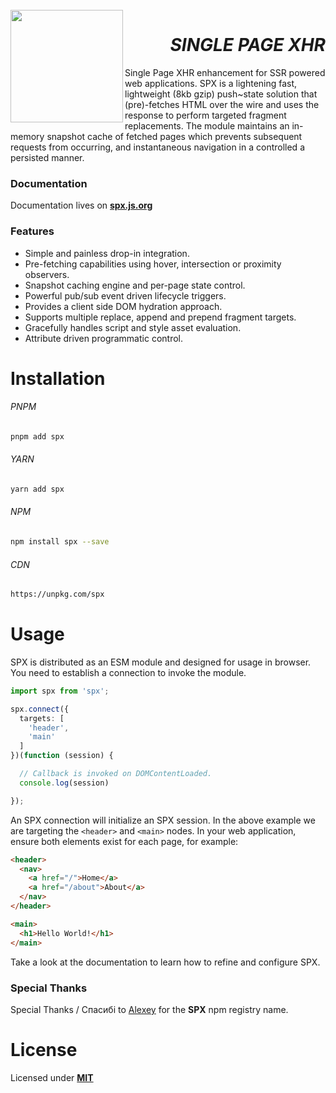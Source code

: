 <br>
<a href="https://spx.js.org">
<img align="left" src="https://raw.githubusercontent.com/panoply/spx/13d4440296f86ca276c7de7b710dcd714f69b94f/docs/site/assets/svg/logo.svg" width="180px">
</a>
<h1 align="right">
  <i>SINGLE PAGE XHR</i>
</h1>

Single Page XHR enhancement for SSR powered web applications. SPX is a lightening fast, lightweight (8kb gzip) push~state solution that (pre)-fetches HTML over the wire and uses the response to perform targeted fragment replacements. The module maintains an in-memory snapshot cache of fetched pages which prevents subsequent requests from occurring, and instantaneous navigation in a controlled a persisted manner.

### Documentation

Documentation lives on **[spx.js.org](https://spx.js.org)**

### Features

- Simple and painless drop-in integration.
- Pre-fetching capabilities using hover, intersection or proximity observers.
- Snapshot caching engine and per-page state control.
- Powerful pub/sub event driven lifecycle triggers.
- Provides a client side DOM hydration approach.
- Supports multiple replace, append and prepend fragment targets.
- Gracefully handles script and style asset evaluation.
- Attribute driven programmatic control.

# Installation

###### PNPM

```bash
pnpm add spx
```

###### YARN

```bash
yarn add spx
```

###### NPM

```bash
npm install spx --save
```

###### CDN

```bash
https://unpkg.com/spx
```

# Usage

SPX is distributed as an ESM module and designed for usage in browser. You need to establish a connection to invoke the module.

<!--prettier-ignore-->
```ts
import spx from 'spx';

spx.connect({
  targets: [
    'header',
    'main'
  ]
})(function (session) {

  // Callback is invoked on DOMContentLoaded.
  console.log(session)

});
```

An SPX connection will initialize an SPX session. In the above example we are targeting the `<header>` and `<main>` nodes. In your web application, ensure both elements exist for each page, for example:

```html
<header>
  <nav>
    <a href="/">Home</a>
    <a href="/about">About</a>
  </nav>
</header>

<main>
  <h1>Hello World!</h1>
</main>
```

Take a look at the documentation to learn how to refine and configure SPX.

### Special Thanks

Special Thanks / Спасибі to [Alexey](https://github.com/gigi) for the **SPX** npm registry name.

# License

Licensed under **[MIT](#LICENSE)**
